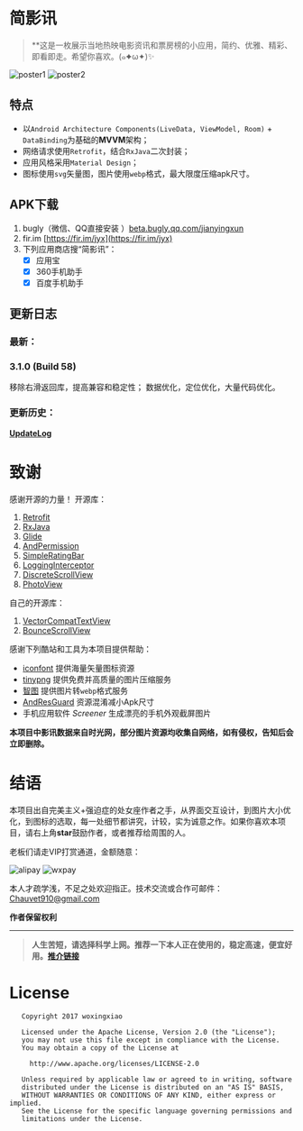 # 简影讯
> **这是一枚展示当地热映电影资讯和票房榜的小应用，简约、优雅、精彩、即看即走。希望你喜欢。(๑✦ω✦)✨

![poster1](https://github.com/woxingxiao/GracefulMovies/blob/master/images/poster1.jpg)
![poster2](https://github.com/woxingxiao/GracefulMovies/blob/master/images/poster2.jpg)  

## 特点
- 以`Android Architecture Components(LiveData, ViewModel, Room)` + `DataBinding`为基础的**MVVM**架构；
- 网络请求使用`Retrofit`，结合`RxJava`二次封装；
- 应用风格采用`Material Design`；
- 图标使用`svg`矢量图，图片使用`webp`格式，最大限度压缩apk尺寸。

## APK下载
1. bugly（微信、QQ直接安装 ）[beta.bugly.qq.com/jianyingxun](https://beta.bugly.qq.com/jianyingxun)
2. fir.im [https://fir.im/jyx](https://fir.im/jyx)
3. 下列应用商店搜“简影讯”：
   - [x] 应用宝
   - [x] 360手机助手
   - [x] 百度手机助手

## 更新日志
### 最新：
### 3.1.0 (Build 58)
移除右滑返回库，提高兼容和稳定性；
数据优化，定位优化，大量代码优化。

### 更新历史：
[**UpdateLog**](https://github.com/woxingxiao/GracefulMovies/blob/master/UpdateLog.md)  

# 致谢
感谢开源的力量！
开源库：  
1. [Retrofit](https://github.com/square/retrofit)
1. [RxJava](https://github.com/ReactiveX/RxJava)
1. [Glide](https://github.com/bumptech/glide)
1. [AndPermission](https://github.com/yanzhenjie/AndPermission)
1. [SimpleRatingBar](https://github.com/FlyingPumba/SimpleRatingBar)
1. [LoggingInterceptor](https://github.com/ihsanbal/LoggingInterceptor)
1. [DiscreteScrollView](https://github.com/yarolegovich/DiscreteScrollView)
1. [PhotoView](https://github.com/chrisbanes/PhotoView)

自己的开源库：
1. [VectorCompatTextView](https://github.com/woxingxiao/VectorCompatTextView)
1. [BounceScrollView](https://github.com/woxingxiao/BounceScrollView)

感谢下列酷站和工具为本项目提供帮助：
- [iconfont](http://iconfont.cn) 提供海量矢量图标资源
- [tinypng](https://tinypng.com) 提供免费并高质量的图片压缩服务
- [智图](http://zhitu.isux.us) 提供图片转`webp`格式服务
- [AndResGuard](https://github.com/shwenzhang/AndResGuard) 资源混淆减小Apk尺寸
- 手机应用软件 _Screener_ 生成漂亮的手机外观截屏图片

**本项目中影讯数据来自时光网，部分图片资源均收集自网络，如有侵权，告知后会立即删除。**
# 结语
本项目出自完美主义+强迫症的处女座作者之手，从界面交互设计，到图片大小优化，到图标的选取，每一处细节都讲究，计较，实为诚意之作。如果你喜欢本项目，请右上角**star**鼓励作者，或者推荐给周围的人。

老板们请走VIP打赏通道，金额随意：

![alipay](https://github.com/woxingxiao/GracefulMovies/blob/master/images/alipay.jpg) ![wxpay](https://github.com/woxingxiao/GracefulMovies/blob/master/images/wxpay.jpg)

本人才疏学浅，不足之处欢迎指正。技术交流或合作可邮件：Chauvet910@gmail.com

**作者保留权利**

--------
> **人生苦短，请选择科学上网。推荐一下本人正在使用的，稳定高速，便宜好用。[推介链接](https://portal.shadowsocks.to/aff.php?aff=8881)**

# License
```
   Copyright 2017 woxingxiao

   Licensed under the Apache License, Version 2.0 (the "License");
   you may not use this file except in compliance with the License.
   You may obtain a copy of the License at

     http://www.apache.org/licenses/LICENSE-2.0

   Unless required by applicable law or agreed to in writing, software
   distributed under the License is distributed on an "AS IS" BASIS,
   WITHOUT WARRANTIES OR CONDITIONS OF ANY KIND, either express or implied.
   See the License for the specific language governing permissions and
   limitations under the License.
```

